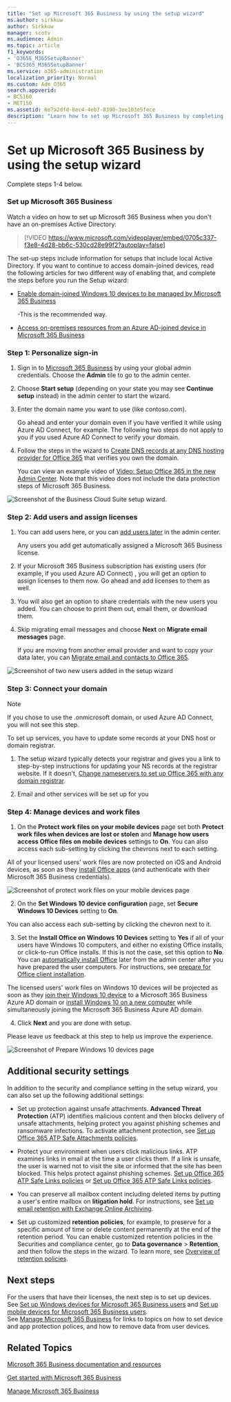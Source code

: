 ```yaml
---
title: "Set up Microsoft 365 Business by using the setup wizard"
ms.author: sirkkuw
author: Sirkkuw
manager: scotv
ms.audience: Admin
ms.topic: article
f1_keywords:
- 'O365E_M365SetupBanner'
- 'BCS365_M365SetupBanner'
ms.service: o365-administration
localization_priority: Normal
ms.custom: Adm_O365
search.appverid:
- BCS160
- MET150
ms.assetid: 6e7a2dfd-8ec4-4eb7-8390-3ee103e5fece
description: "Learn how to set up Microsoft 365 Business by completing four steps."
---
```


# Set up Microsoft 365 Business by using the setup wizard

Complete steps 1-4 below.
  
### Set up Microsoft 365 Business

Watch a video on how to set up Microsoft 365 Business when you don't have an on-premises Active Directory:
  
> [!VIDEO https://www.microsoft.com/videoplayer/embed/0705c337-f3e8-4d28-bb6c-530cd28e99f2?autoplay=false]
  
The set-up steps include information for setups that include local Active Directory. If you want to continue to access domain-joined devices, read the following articles for two different way of enabling that, and complete the steps before you run the Setup wizard:
  
- [Enable domain-joined Windows 10 devices to be managed by Microsoft 365 Business](manage-windows-10-devices.md)
    
    -This is the recommended way.
    
- [Access on-premises resources from an Azure AD-joined device in Microsoft 365 Business](access-resources-from-an-azure-ad-joined-device.md)
    
### Step 1: Personalize sign-in

1. Sign in to [Microsoft 365 Business](https://portal.microsoft.com) by using your global admin credentials. Choose the **Admin** tile to go to the admin center. 
    
2. Choose **Start setup** (depending on your state you may see **Continue setup** instead) in the admin center to start the wizard. 
    
3. Enter the domain name you want to use (like contoso.com).
    
    Go ahead and enter your domain even if you have verified it while using Azure AD Connect, for example. The following two steps do not apply to you if you used Azure AD Connect to verify your domain.
    
4. Follow the steps in the wizard to [Create DNS records at any DNS hosting provider for Office 365](https://support.office.com/article/7b7b075d-79f9-4e37-8a9e-fb60c1d95166) that verifies you own the domain. 
    
    You can view an example video of [Video: Setup Office 365 in the new Admin Center](https://support.office.com/article/a8c2002a-34bc-4ab3-93d8-9b5156c48bf8). Note that this video does not include the data protection steps of Microsoft 365 Business.
    
![Screenshot of the Business Cloud Suite setup wizard.](media/3c4fd40c-2de1-4a87-8ee0-78d3928c7bb7.png)
  
### Step 2: Add users and assign licenses

1. You can add users here, or you can [add users later](add-users-0.md) in the admin center. 
    
    Any users you add get automatically assigned a Microsoft 365 Business license.
    
2. If your Microsoft 365 Business subscription has existing users (for example, if you used Azure AD Connect) , you will get an option to assign licenses to them now. Go ahead and add licenses to them as well.
    
3. You will also get an option to share credentials with the new users you added. You can choose to print them out, email them, or download them.
    
4. Skip migrating email messages and choose **Next** on **Migrate email messages** page. 
    
    If you are moving from another email provider and want to copy your data later, you can [Migrate email and contacts to Office 365](https://support.office.com/article/a3e3bddb-582e-4133-8670-e61b9f58627e).
    
![Screenshot of two new users added in the setup wizard](media/8f729967-5c65-4ceb-b737-18119db40564.png)
  
### Step 3: Connect your domain

> [!NOTE]
> If you chose to use the .onmicrosoft domain, or used Azure AD Connect, you will not see this step. 
  
To set up services, you have to update some records at your DNS host or domain registrar.
  
1. The setup wizard typically detects your registrar and gives you a link to step-by-step instructions for updating your NS records at the registrar website. If it doesn't, [Change nameservers to set up Office 365 with any domain registrar](https://support.office.com/article/a8b487a9-2a45-4581-9dc4-5d28a47010a2).
    
2. Email and other services will be set up for you
    
### Step 4: Manage devices and work files

1. On the **Protect work files on your mobile devices** page set both **Protect work files when devices are lost or stolen** and **Manage how users access Office files on mobile devices** settings to **On**. You can also access each sub-setting by clicking the chevrons next to each setting.
  
All of your licensed users' work files are now protected on iOS and Android devices, as soon as they [install Office apps](set-up-mobile-devices.md) (and authenticate with their Microsoft 365 Business credentials). 
  
![Screenshot of protect work files on your mobile devices page](media/3139a9aa-6228-4e74-8166-c6a886d7319f.PNG)
  
2. On the **Set Windows 10 device configuration** page, set **Secure Windows 10 Devices** setting to **On**.
  
You can also access each sub-setting by clicking the chevron next to it.
  
3. Set the **Install Office on Windows 10 Devices** setting to **Yes** if all of your users have Windows 10 computers, and either no existing Office installs, or click-to-run Office installs. If this is not the case, set this option to **No**. You can [automatically install Office](auto-install-or-uninstall-office.md) later from the admin center after you have prepared the user computers. For instructions, see [prepare for Office client installation](prepare-for-office-client-deployment.md).
  
The licensed users' work files on Windows 10 devices will be projected as soon as they [join their Windows 10 device](set-up-windows-devices.md) to a Microsoft 365 Business Azure AD domain or [install Windows 10 on a new computer](https://support.office.com/article/c654bd23-d256-4ac7-8fba-0c993bf5a771.aspx) while simultaneously joining the Microsoft 365 Business Azure AD domain. 
  
4. Click **Next** and you are done with setup. 
  
Please leave us feedback at this step to help us improve the experience.
  
![Screenshot of Prepare Windows 10 devices page](media/bff701c1-48a3-44f4-aa95-9d959d57c85b.PNG)
  
## Additional security settings

In addition to the security and compliance setting in the setup wizard, you can also set up the following additional settings:
  
- Set up protection against unsafe attachments. **Advanced Threat Protection** (ATP) identifies malicious content and then blocks delivery of unsafe attachments, helping protect you against phishing schemes and ransomware infections. To activate attachment protection, see [Set up Office 365 ATP Safe Attachments policies](https://support.office.com/article/078eb946-819a-4e13-8673-fe0c0ad3a775#setpolicy).
    
- Protect your environment when users click malicious links. ATP examines links in email at the time a user clicks them. If a link is unsafe, the user is warned not to visit the site or informed that the site has been blocked. This helps protect against phishing schemes. [Set up Office 365 ATP Safe Links policies](https://support.office.com/article/bdd5372d-775e-4442-9c1b-609627b94b5d#reveddefaultscc) or [Set up Office 365 ATP Safe Links policies](https://support.office.com/article/bdd5372d-775e-4442-9c1b-609627b94b5d#addemailpolscc).
    
- You can preserve all mailbox content including deleted items by putting a user's entire mailbox on **litigation hold**. For instructions, see [Set up email retention with Exchange Online Archiving](security-features.md#bkmk_enableeop).
    
- Set up customized **retention policies**, for example, to preserve for a specific amount of time or delete content permanently at the end of the retention period. You can enable customized retention policies in the Securities and compliance center, go to **Data governance** \> **Retention**, and then follow the steps in the wizard. To learn more, see [Overview of retention policies](https://support.office.com/article/5e377752-700d-4870-9b6d-12bfc12d2423).
    
## Next steps

For the users that have their licenses, the next step is to set up devices.<br/> See [Set up Windows devices for Microsoft 365 Business users](set-up-windows-devices.md) and [Set up mobile devices for Microsoft 365 Business users](set-up-mobile-devices.md). <br/>See [Manage Microsoft 365 Business](manage.md) for links to topics on how to set device and app protection polices, and how to remove data from user devices. 
  
## Related Topics

[Microsoft 365 Business documentation and resources](https://go.microsoft.com/fwlink/p/?linkid=853701)
  
[Get started with Microsoft 365 Business](microsoft-365-business-0.md)
  
[Manage Microsoft 365 Business](manage.md)
  

